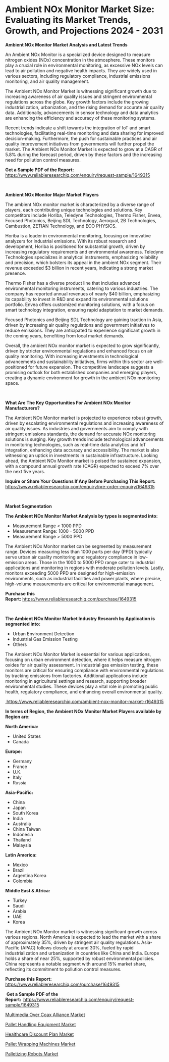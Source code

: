 <p><h1>Ambient NOx Monitor Market Size: Evaluating its Market Trends, Growth, and Projections 2024 - 2031</h1></p><p><strong>Ambient NOx Monitor Market Analysis and Latest Trends</strong></p>
<p><p>An Ambient NOx Monitor is a specialized device designed to measure nitrogen oxides (NOx) concentration in the atmosphere. These monitors play a crucial role in environmental monitoring, as excessive NOx levels can lead to air pollution and negative health impacts. They are widely used in various sectors, including regulatory compliance, industrial emissions monitoring, and air quality management.</p><p>The Ambient NOx Monitor Market is witnessing significant growth due to increasing awareness of air quality issues and stringent environmental regulations across the globe. Key growth factors include the growing industrialization, urbanization, and the rising demand for accurate air quality data. Additionally, advancements in sensor technology and data analytics are enhancing the efficiency and accuracy of these monitoring systems.</p><p>Recent trends indicate a shift towards the integration of IoT and smart technologies, facilitating real-time monitoring and data sharing for improved decision-making. Furthermore, the push for sustainable practices and air quality improvement initiatives from governments will further propel the market. The Ambient NOx Monitor Market is expected to grow at a CAGR of 5.8% during the forecast period, driven by these factors and the increasing need for pollution control measures.</p></p>
<p><strong>Get a Sample PDF of the Report:&nbsp;</strong> <a href="https://www.reliableresearchiq.com/enquiry/request-sample/1649315?utm_campaign=99&utm_medium=2&utm_source=Github&utm_content=ia&utm_term=19112024&utm_id=ambient-nox-monitor">https://www.reliableresearchiq.com/enquiry/request-sample/1649315</a></p>
<p>&nbsp;</p>
<p><strong>Ambient NOx Monitor Major Market Players</strong></p>
<p><p>The ambient NOx monitor market is characterized by a diverse range of players, each contributing unique technologies and solutions. Key competitors include Horiba, Teledyne Technologies, Thermo Fisher, Envea, Focused Photonics, Beijing SDL Technology, Aeroqual, 2B Technologies, Cambustion, ZETIAN Technology, and ECO PHYSICS.</p><p>Horiba is a leader in environmental monitoring, focusing on innovative analyzers for industrial emissions. With its robust research and development, Horiba is positioned for substantial growth, driven by increasing regulatory requirements and environmental awareness. Teledyne Technologies specializes in analytical instruments, emphasizing reliability and precision, which bolsters its appeal in the ambient NOx segment. Their revenue exceeded $3 billion in recent years, indicating a strong market presence.</p><p>Thermo Fisher has a diverse product line that includes advanced environmental monitoring instruments, catering to various industries. The company has reported annual revenues of nearly $40 billion, emphasizing its capability to invest in R&D and expand its environmental solutions portfolio. Envea offers customized monitoring solutions, with a focus on smart technology integration, ensuring rapid adaptation to market demands.</p><p>Focused Photonics and Beijing SDL Technology are gaining traction in Asia, driven by increasing air quality regulations and government initiatives to reduce emissions. They are anticipated to experience significant growth in the coming years, benefiting from local market demands.</p><p>Overall, the ambient NOx monitor market is expected to grow significantly, driven by stricter environmental regulations and enhanced focus on air quality monitoring. With increasing investments in technological advancements and sustainability initiatives, firms within this sector are well-positioned for future expansion. The competitive landscape suggests a promising outlook for both established companies and emerging players, creating a dynamic environment for growth in the ambient NOx monitoring space.</p></p>
<p>&nbsp;</p>
<p><strong>What Are The Key Opportunities For Ambient NOx Monitor Manufacturers?</strong></p>
<p><p>The Ambient NOx Monitor market is projected to experience robust growth, driven by escalating environmental regulations and increasing awareness of air quality issues. As industries and governments aim to comply with stringent emissions standards, the demand for accurate NOx monitoring solutions is surging. Key growth trends include technological advancements in monitoring technologies, such as real-time data analytics and IoT integration, enhancing data accuracy and accessibility. The market is also witnessing an uptick in investments in sustainable infrastructure. Looking ahead, the Ambient NOx Monitor market is poised for sustained expansion, with a compound annual growth rate (CAGR) expected to exceed 7% over the next five years.</p></p>
<p><strong>Inquire or Share Your Questions If Any Before Purchasing This Report:</strong> <a href="https://www.reliableresearchiq.com/enquiry/pre-order-enquiry/1649315?utm_campaign=99&utm_medium=2&utm_source=Github&utm_content=ia&utm_term=19112024&utm_id=ambient-nox-monitor">https://www.reliableresearchiq.com/enquiry/pre-order-enquiry/1649315</a></p>
<p>&nbsp;</p>
<p><strong>Market Segmentation</strong></p>
<p><strong>The Ambient NOx Monitor Market Analysis by types is segmented into:</strong></p>
<p><ul><li>Measurement Range < 1000 PPD</li><li>Measurement Range: 1000 - 5000 PPD</li><li>Measurement Range > 5000 PPD</li></ul></p>
<p><p>The Ambient NOx Monitor market can be segmented by measurement range. Devices measuring less than 1000 parts per day (PPD) typically serve urban air quality monitoring and regulatory compliance in low-emission areas. Those in the 1000 to 5000 PPD range cater to industrial applications and monitoring in regions with moderate pollution levels. Lastly, monitors exceeding 5000 PPD are designed for high-emission environments, such as industrial facilities and power plants, where precise, high-volume measurements are critical for environmental management.</p></p>
<p><strong>Purchase this Report:&nbsp;</strong><a href="https://www.reliableresearchiq.com/purchase/1649315?utm_campaign=99&utm_medium=2&utm_source=Github&utm_content=ia&utm_term=19112024&utm_id=ambient-nox-monitor">https://www.reliableresearchiq.com/purchase/1649315</a></p>
<p>&nbsp;</p>
<p><strong>The Ambient NOx Monitor Market Industry Research by Application is segmented into:</strong></p>
<p><ul><li>Urban Environment Detection</li><li>Industrial Gas Emission Testing</li><li>Others</li></ul></p>
<p><p>The Ambient NOx Monitor Market is essential for various applications, focusing on urban environment detection, where it helps measure nitrogen oxides for air quality assessment. In industrial gas emission testing, these monitors are critical for ensuring compliance with environmental regulations by tracking emissions from factories. Additional applications include monitoring in agricultural settings and research, supporting broader environmental studies. These devices play a vital role in promoting public health, regulatory compliance, and enhancing overall environmental quality.</p></p>
<p><a href="https://www.reliableresearchiq.com/ambient-nox-monitor-market-r1649315?utm_campaign=99&utm_medium=2&utm_source=Github&utm_content=ia&utm_term=19112024&utm_id=ambient-nox-monitor">&nbsp;https://www.reliableresearchiq.com/ambient-nox-monitor-market-r1649315</a></p>
<p><strong>In terms of Region, the Ambient NOx Monitor Market Players available by Region are:</strong></p>
<p>
    <p> <strong> North America: </strong>
        <ul>
            <li>United States</li>
            <li>Canada</li>
        </ul>
        </p> 
    <p> <strong> Europe: </strong>
        <ul>
            <li>Germany</li>
            <li>France</li>
            <li>U.K.</li>
            <li>Italy</li>
            <li>Russia</li>
        </ul>
        </p> 
    <p> <strong> Asia-Pacific: </strong>
        <ul>
            <li>China</li>
            <li>Japan</li>
            <li>South Korea</li>
            <li>India</li>
            <li>Australia</li>
            <li>China Taiwan</li>
            <li>Indonesia</li>
            <li>Thailand</li>
            <li>Malaysia</li>
        </ul>
        </p> 
    <p> <strong> Latin America: </strong>
        <ul>
            <li>Mexico</li>
            <li>Brazil</li>
            <li>Argentina Korea</li>
            <li>Colombia</li>
        </ul>
        </p> 
    <p> <strong> Middle East & Africa: </strong>
        <ul>
            <li>Turkey</li>
            <li>Saudi</li>
            <li>Arabia</li>
            <li>UAE</li>
            <li>Korea</li>
        </ul>
    </p>
    </p>
<p><p>The Ambient NOx Monitor market is witnessing significant growth across various regions. North America is expected to lead the market with a share of approximately 35%, driven by stringent air quality regulations. Asia-Pacific (APAC) follows closely at around 30%, fueled by rapid industrialization and urbanization in countries like China and India. Europe holds a share of near 25%, supported by robust environmental policies. China represents a notable segment with around 15% market share, reflecting its commitment to pollution control measures.</p></p>
<p><strong>Purchase this Report: </strong><a href="https://www.reliableresearchiq.com/purchase/1649315?utm_campaign=99&utm_medium=2&utm_source=Github&utm_content=ia&utm_term=19112024&utm_id=ambient-nox-monitor">https://www.reliableresearchiq.com/purchase/1649315</a></p>
<p>&nbsp;<strong>Get a Sample PDF of the Report:&nbsp;&nbsp;</strong><a href="https://www.reliableresearchiq.com/enquiry/request-sample/1649315?utm_campaign=99&utm_medium=2&utm_source=Github&utm_content=ia&utm_term=19112024&utm_id=ambient-nox-monitor">https://www.reliableresearchiq.com/enquiry/request-sample/1649315</a></p>
<p><strong></strong></p>
<p><p><a href="https://issuu.com/reportprime-2/docs/multimedia-over-coax-alliance-marke_4c301e51a7b09d?utm_campaign=99&utm_medium=2&utm_source=Github&utm_content=ia&utm_term=19112024&utm_id=ambient-nox-monitor">Multimedia Over Coax Alliance Market</a></p><p><a href="https://www.linkedin.com/pulse/pallet-handling-equipment-market-regional-outlook-competition-f6wte?utm_campaign=99&utm_medium=2&utm_source=Github&utm_content=ia&utm_term=19112024&utm_id=ambient-nox-monitor">Pallet Handling Equipment Market</a></p><p><a href="https://issuu.com/reportprime-2/docs/healthcare-discount-plan-market-siz_84e76c254acc94?utm_campaign=99&utm_medium=2&utm_source=Github&utm_content=ia&utm_term=19112024&utm_id=ambient-nox-monitor">Healthcare Discount Plan Market</a></p><p><a href="https://www.linkedin.com/pulse/booming-pallet-wrapping-machines-market-sector-analysis-growth-qqmle?utm_campaign=99&utm_medium=2&utm_source=Github&utm_content=ia&utm_term=19112024&utm_id=ambient-nox-monitor">Pallet Wrapping Machines Market</a></p><p><a href="https://www.linkedin.com/pulse/emerging-technologies-reshaping-palletizing-robots-market-k8f9e?utm_campaign=99&utm_medium=2&utm_source=Github&utm_content=ia&utm_term=19112024&utm_id=ambient-nox-monitor">Palletizing Robots Market</a></p></p>